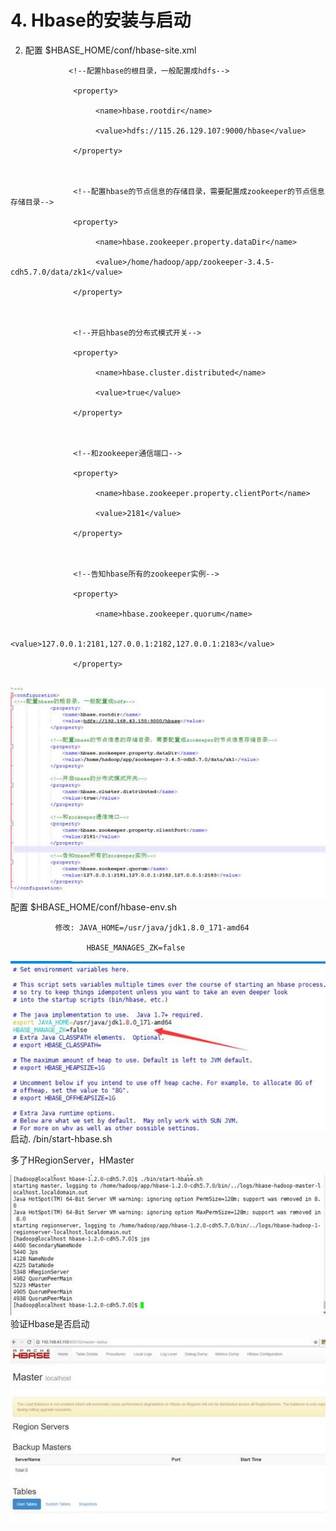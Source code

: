 # 4. Hbase的安装与启动

2. 配置 $HBASE_HOME/conf/hbase-site.xml

```
             <!--配置hbase的根目录，一般配置成hdfs-->

              <property>

                   <name>hbase.rootdir</name>

                   <value>hdfs://115.26.129.107:9000/hbase</value>

              </property>

             

              <!--配置hbase的节点信息的存储目录，需要配置成zookeeper的节点信息存储目录-->

              <property>

                   <name>hbase.zookeeper.property.dataDir</name>

                   <value>/home/hadoop/app/zookeeper-3.4.5-cdh5.7.0/data/zk1</value>

              </property>

             

              <!--开启hbase的分布式模式开关-->

              <property>

                   <name>hbase.cluster.distributed</name>

                   <value>true</value>

              </property>

             

              <!--和zookeeper通信端口-->

              <property>

                   <name>hbase.zookeeper.property.clientPort</name>

                   <value>2181</value>

              </property>

             

              <!--告知hbase所有的zookeeper实例-->

              <property>

                   <name>hbase.zookeeper.quorum</name>

                   <value>127.0.0.1:2181,127.0.0.1:2182,127.0.0.1:2183</value>

              </property>


```
![](media/15578314725718.jpg)
配置 $HBASE_HOME/conf/hbase-env.sh

              修改: JAVA_HOME=/usr/java/jdk1.8.0_171-amd64

                     HBASE_MANAGES_ZK=false
                     
![](media/15578314889342.jpg)
启动. /bin/start-hbase.sh

多了HRegionServer，HMaster

![](media/15578315025175.jpg)
验证Hbase是否启动

![](media/15578315130286.jpg)
                    
                    
